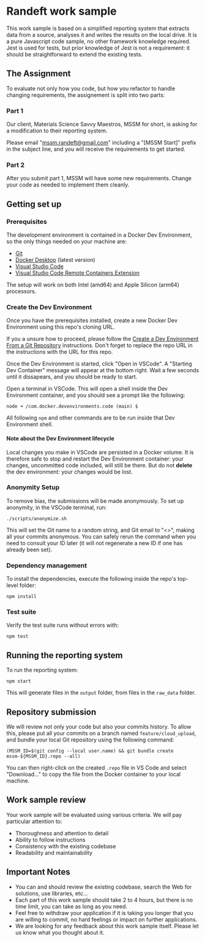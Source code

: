 # Randeft work sample

This work sample is based on a simplified reporting system that extracts data from a source, analyses it and writes the results on the local drive. It is a pure Javascript code sample, no other framework knowledge required. Jest is used for tests, but prior knowledge of Jest is not a requirement: it should be straightforward to extend the existing tests.

## The Assignment

To evaluate not only how you code, but how you refactor to handle changing requirements, the assignement is split into two parts:

### Part 1

Our client, Materials Science Savvy Maestros, MSSM for short, is asking for a modification to their reporting system.

Please email "mssm.randeft@gmail.com" including a "[MSSM Start]" prefix in the subject line, and you will receive the requirements to get started.

### Part 2

After you submit part 1, MSSM will have some new requirements. Change your code as needed to implement them cleanly.

## Getting set up

### Prerequisites

The development environment is contained in a Docker Dev Environment, so the only things needed on your machine are:

- [Git](https://git-scm.com/)
- [Docker Desktop](https://docs.docker.com/desktop/release-notes/) (latest version)
- [Visual Studio Code](https://code.visualstudio.com/)
- [Visual Studio Code Remote Containers Extension](https://marketplace.visualstudio.com/items?itemName=ms-vscode-remote.remote-containers)

The setup will work on both Intel (amd64) and Apple Silicon (arm64) processors.

### Create the Dev Environment

Once you have the prerequisites installed, create a new Docker Dev Environment using this repo's cloning URL.

If you a unsure how to proceed, please follow the [Create a Dev Environment From a Git Repository](https://docs.docker.com/desktop/dev-environments/create-dev-env/#create-a-dev-environment-from-a-git-repository) instructions. Don't forget to replace the repo URL in the instructions with the URL for this repo.

Once the Dev Environment is started, click "Open in VSCode". A "Starting Dev Container" message will appear at the bottom right. Wait a few seconds until it dissapears, and you should be ready to start.

Open a terminal in VSCode. This will open a shell inside the Dev Environment container, and you should see a prompt like the following:

    node ➜ /com.docker.devenvironments.code (main) $

All following `npm` and other commands are to be run inside that Dev Environment shell.

#### Note about the Dev Environment lifecycle

Local changes you make in VSCode are persisted in a Docker volume. It is therefore safe to stop and restart the Dev Environment container: your changes, uncommitted code included, will still be there. But do not **delete** the dev environment: your changes would be lost.

### Anonymity Setup

To remove bias, the submissions will be made anonymously. To set up anonymity, in the VSCode terminal, run:

    ./scripts/anonymize.sh

This will set the Git name to a random string, and Git email to "<>", making all your commits anonymous. You can safely rerun the command when you need to consult your ID later (it will not regenerate a new ID if one has already been set).

### Dependency management

To install the dependencies, execute the following inside the repo's top-level folder:

    npm install

### Test suite

Verify the test suite runs without errors with:

    npm test

## Running the reporting system

To run the reporting system:

    npm start

This will generate files in the `output` folder, from files in the `raw_data` folder.

## Repository submission

We will review not only your code but also your commits history. To allow this, please put all your commits on a branch named `feature/cloud_upload`, and bundle your local Git repository using the following command:

    (MSSM_ID=$(git config --local user.name) && git bundle create mssm-${MSSM_ID}.repo --all)

You can then right-click on the created `.repo` file in VS Code and select "Download..." to copy the file from the Docker container to your local machine.

## Work sample review

Your work sample will be evaluated using various criteria. We will pay particular attention to:

- Thoroughness and attention to detail
- Ability to follow instructions
- Consistency with the existing codebase
- Readability and maintainability

## Important Notes

- You can and should review the existing codebase, search the Web for solutions, use libraries, etc...
- Each part of this work sample should take 2 to 4 hours, but there is no time limit, you can take as long as you need.
- Feel free to withdraw your application if it is taking you longer that you are willing to commit, no hard feelings or impact on further applications.
- We are looking for any feedback about this work sample itself. Please let us know what you thought about it.

